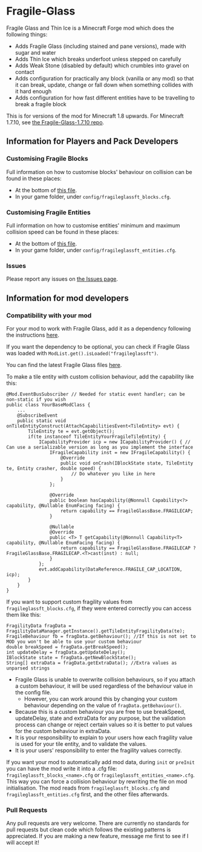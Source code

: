 # Fragile-Glass
Fragile Glass and Thin Ice is a Minecraft Forge mod which does the following things:
* Adds Fragile Glass (including stained and pane versions), made with sugar and water
* Adds Thin Ice which breaks underfoot unless stepped on carefully
* Adds Weak Stone (disabled by default) which crumbles into gravel on contact
* Adds configuration for practically any block (vanilla or any mod) so that it can break, update, change or fall down when something collides with it hard enough
* Adds configuration for how fast different entities have to be travelling to break a fragile block

This is for versions of the mod for Minecraft 1.8 upwards.
For Minecraft 1.7.10, see [the Fragile-Glass-1.7.10 repo](https://github.com/fredtargaryen/Fragile-Glass-1.7.10).

## Information for Players and Pack Developers
### Customising Fragile Blocks
Full information on how to customise blocks' behaviour on collision can be found in these places:
* At the bottom of [this file](https://github.com/fredtargaryen/Fragile-Glass/blob/master/src/main/java/com/fredtargaryen/fragileglass/world/FragilityDataManager.java).
* In your game folder, under `config/fragileglassft_blocks.cfg`.
### Customising Fragile Entities
Full information on how to customise entities' minimum and maximum collision speed can be found in these places:
* At the bottom of [this file](https://github.com/fredtargaryen/Fragile-Glass/blob/blocklist/src/main/java/com/fredtargaryen/fragileglass/world/BreakerDataManager.java).
* In your game folder, under `config/fragileglassft_entities.cfg`.
### Issues
Please report any issues on [the Issues page](https://github.com/fredtargaryen/Fragile-Glass/issues).

## Information for mod developers
### Compatibility with your mod
For your mod to work with Fragile Glass, add it as a dependency following the instructions [here](https://github.com/MinecraftForge/ForgeGradle/wiki/Dependencies). 

If you want the dependency to be optional, you can check if Fragile Glass was loaded with `ModList.get().isLoaded("fragileglassft")`.

You can find the latest Fragile Glass files [here](https://minecraft.curseforge.com/projects/fragile-glass-and-thin-ice/files).

To make a tile entity with custom collision behaviour, add the capability like this:
```
@Mod.EventBusSubscriber // Needed for static event handler; can be non-static if you wish
public class YourBaseModClass {
    ...
    @SubscribeEvent
    public static void onTileEntityConstruct(AttachCapabilitiesEvent<TileEntity> evt) {
        TileEntity te = evt.getObject();
        if(te instanceof TileEntityYourFragileTileEntity) {
            ICapabilityProvider icp = new ICapabilityProvider() { // Can use a serializable version as long as you implement the interface
                IFragileCapability inst = new IFragileCapability() {
                    @Override
                    public void onCrash(IBlockState state, TileEntity te, Entity crasher, double speed) {
                        // Do whatever you like in here
                    }
                };
                
                @Override
                public boolean hasCapability(@Nonnull Capability<?> capability, @Nullable EnumFacing facing) {
                    return capability == FragileGlassBase.FRAGILECAP;
                }

                @Nullable
                @Override
                public <T> T getCapability(@Nonnull Capability<T> capability, @Nullable EnumFacing facing) {
                    return capability == FragileGlassBase.FRAGILECAP ? FragileGlassBase.FRAGILECAP.<T>cast(inst) : null;
                }
            };
            evt.addCapability(DataReference.FRAGILE_CAP_LOCATION, icp);
        }
    }
}
```
If you want to support custom fragility values from `fragileglassft_blocks.cfg`, if they were entered correctly you can access them like this:
```
FragilityData fragData = FragilityDataManager.getInstance().getTileEntityFragilityData(te);
FragileBehaviour fb = fragData.getBehaviour(); //If this is not set to MOD you won't be able to use your custom behaviour
double breakSpeed = fragData.getBreakSpeed();
int updateDelay = fragData.getUpdateDelay();
IBlockState state = fragData.getNewBlockState();
String[] extraData = fragData.getExtraData(); //Extra values as unparsed strings
```
* Fragile Glass is unable to overwrite collision behaviours, so if you attach a custom behaviour, it will be used regardless of the behaviour value in the config file.
  * However, you can work around this by changing your custom behaviour depending on the value of `fragData.getBehaviour()`.
* Because this is a custom behaviour you are free to use breakSpeed, updateDelay, state and extraData for any purpose,
but the validation process can change or reject certain values so it is better to put values for the custom behaviour in extraData.
* It is your responsibility to explain to your users how each fragility value is used for your tile entity, and to validate the values.
* It is your users' responsibility to enter the fragility values correctly.

If you want your mod to automatically add mod data, during `init` or `preInit` you can have the mod write it into a .cfg file: `fragileglassft_blocks_<name>.cfg` or `fragileglassft_entities_<name>.cfg`. This way you can force a collision behaviour by rewriting the file on mod initialisation. The mod reads from `fragileglassft_blocks.cfg` and `fragileglassft_entities.cfg` first, and the other files afterwards.
### Pull Requests
Any pull requests are very welcome. There are currently no standards for pull requests but clean code which
follows the existing patterns is appreciated. If you are making a new feature, message me first to see
if I will accept it!
